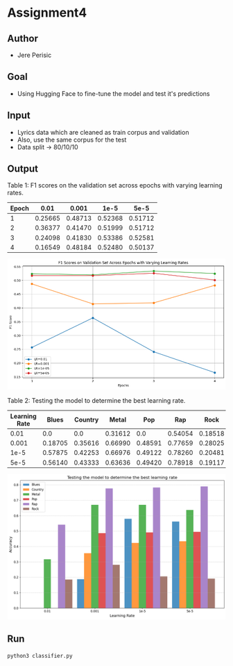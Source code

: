 # Assignment4

## Author
- Jere Perisic

## Goal 
- Using Hugging Face to fine-tune the model and test it's predictions

## Input
- Lyrics data which are cleaned as train corpus and validation
- Also, use the same corpus for the test
- Data split -> 80/10/10

## Output

Table 1: F1 scores on the validation set across epochs with varying learning rates.

| Epoch | 0.01   | 0.001  | 1e-5   | 5e-5   |
|-------|--------|--------|--------|--------|
| 1     | 0.25665| 0.48713| 0.52368| 0.51712|
| 2     | 0.36377| 0.41470| 0.51999| 0.51712|
| 3     | 0.24098| 0.41830| 0.53386| 0.52581|
| 4     | 0.16549| 0.48184| 0.52480| 0.50137|

![Plot](images\plot.png)

Table 2: Testing the model to determine the best learning rate.

| Learning Rate | Blues  | Country | Metal  | Pop    | Rap    | Rock   |
|---------------|--------|---------|--------|--------|--------|--------|
| 0.01          | 0.0    | 0.0     | 0.31612| 0.0    | 0.54054| 0.18518|
| 0.001         | 0.18705| 0.35616 | 0.66990| 0.48591| 0.77659| 0.28025|
| 1e-5          | 0.57875| 0.42253 | 0.66976| 0.49122| 0.78260| 0.20481|
| 5e-5          | 0.56140| 0.43333 | 0.63636| 0.49420| 0.78918| 0.19117|

![Bar Chart](images\barchart.png)

## Run
```bash
python3 classifier.py
```
